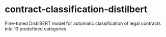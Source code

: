 # contract-classification-distilbert
Fine-tuned DistilBERT model for automatic classification of legal contracts into 13 predefined categories
